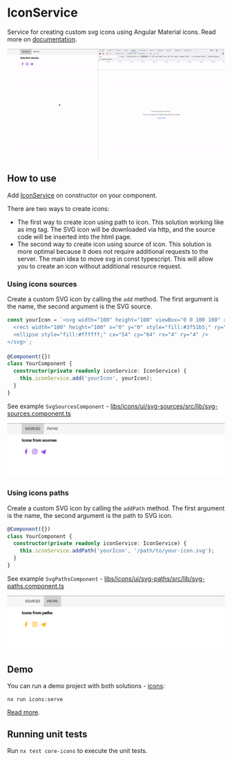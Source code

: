# IconService

Service for creating custom svg icons using Angular Material icons. Read more on [documentation](https://material.angular.io/components/icon/overview#svg-icons).

![image-demo](../../../apps/icons/src/assets/images/demo.gif)

## How to use

Add [IconService](./src/lib/icon.service.ts) on constructor on your component.

There are two ways to create icons:

- The first way to create icon using path to icon. This solution working like as img tag. The SVG icon will be downloaded via http, and the source code will be inserted into the html page.
- The second way to create icon using source of icon. This solution is more optimal because it does not require additional requests to the server. The main idea to move svg in const typescript. This will allow you to create an icon without additional resource request.

### Using icons sources

Create a custom SVG icon by calling the `add` method. The first argument is the name, the second argument is the SVG source.

```typescript
const yourIcon = `<svg width="100" height="100" viewBox="0 0 100 100" xmlns="http://www.w3.org/2000/svg">
  <rect width="100" height="100" x="0" y="0" style="fill:#3f51b5;" ry="12" />
  <ellipse style="fill:#ffffff;" cx="54" cy="64" rx="4" ry="4" />
</svg>`;

@Component({})
class YourComponent {
  constructor(private readonly iconService: IconService) {
    this.iconService.add('yourIcon', yourIcon);
  }
}
```

See example `SvgSourcesComponent` - [libs/icons/ui/svg-sources/src/lib/svg-sources.component.ts](../../../libs/icons/ui/svg-sources/src/lib/svg-sources.component.ts)

![image-sources](../../../apps/icons/src/assets/images/demo-sources.png)

### Using icons paths

Create a custom SVG icon by calling the `addPath` method. The first argument is the name, the second argument is the path to SVG icon.

```typescript
@Component({})
class YourComponent {
  constructor(private readonly iconService: IconService) {
    this.iconService.addPath('yourIcon', '/path/to/your-icon.svg');
  }
}
```

See example `SvgPathsComponent` - [libs/icons/ui/svg-paths/src/lib/svg-paths.component.ts](../../../libs/icons/ui/svg-paths/src/lib/svg-paths.component.ts)

![image-paths](../../../apps/icons/src/assets/images/demo-paths.png)

## Demo

You can run a demo project with both solutions - [icons](../../../apps/icons/src/app/app.module.ts):

```shell
nx run icons:serve
```

[Read more](../../icons/page/README.md).

## Running unit tests

Run `nx test core-icons` to execute the unit tests.

